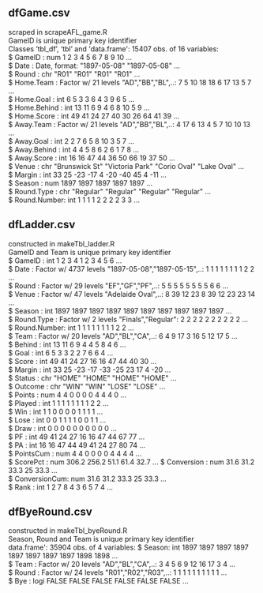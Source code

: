 
## dfGame.csv  
scraped in scrapeAFL_game.R  
GameID is unique primary key identifier  
Classes ‘tbl_df’, ‘tbl’ and 'data.frame':	15407 obs. of  16 variables:  
 $ GameID      : num  1 2 3 4 5 6 7 8 9 10 ...  
 $ Date        : Date, format: "1897-05-08" "1897-05-08" ...  
 $ Round       : chr  "R01" "R01" "R01" "R01" ...  
 $ Home.Team   : Factor w/ 21 levels "AD","BB","BL",..: 7 5 10 18 18 6 17 13 5 7 ...  
 $ Home.Goal   : int  6 5 3 3 6 4 3 9 6 5 ...  
 $ Home.Behind : int  13 11 6 9 4 6 8 10 5 9 ...  
 $ Home.Score  : int  49 41 24 27 40 30 26 64 41 39 ...  
 $ Away.Team   : Factor w/ 21 levels "AD","BB","BL",..: 4 17 6 13 4 5 7 10 10 13 ...  
 $ Away.Goal   : int  2 2 7 6 5 8 10 3 5 7 ...  
 $ Away.Behind : int  4 4 5 8 6 2 6 1 7 8 ...  
 $ Away.Score  : int  16 16 47 44 36 50 66 19 37 50 ...  
 $ Venue       : chr  "Brunswick St" "Victoria Park" "Corio Oval" "Lake Oval" ...  
 $ Margin      : int  33 25 -23 -17 4 -20 -40 45 4 -11 ...  
 $ Season      : num  1897 1897 1897 1897 1897 ...  
 $ Round.Type  : chr  "Regular" "Regular" "Regular" "Regular" ...  
 $ Round.Number: int  1 1 1 1 2 2 2 2 3 3 ...  


## dfLadder.csv  
constructed in makeTbl_ladder.R  
GameID and Team is unique primary key identifier  
 $ GameID      : int  1 2 3 4 1 2 3 4 5 6 ...  
 $ Date        : Factor w/ 4737 levels "1897-05-08","1897-05-15",..: 1 1 1 1 1 1 1 1 2 2 ...  
 $ Round       : Factor w/ 29 levels "EF","GF","PF",..: 5 5 5 5 5 5 5 5 6 6 ...  
 $ Venue       : Factor w/ 47 levels "Adelaide Oval",..: 8 39 12 23 8 39 12 23 23 14 ...  
 $ Season      : int  1897 1897 1897 1897 1897 1897 1897 1897 1897 1897 ...  
 $ Round.Type  : Factor w/ 2 levels "Finals","Regular": 2 2 2 2 2 2 2 2 2 2 ...  
 $ Round.Number: int  1 1 1 1 1 1 1 1 2 2 ...  
 $ Team        : Factor w/ 20 levels "AD","BL","CA",..: 6 4 9 17 3 16 5 12 17 5 ...  
 $ Behind      : int  13 11 6 9 4 4 5 8 4 6 ...  
 $ Goal        : int  6 5 3 3 2 2 7 6 6 4 ...  
 $ Score       : int  49 41 24 27 16 16 47 44 40 30 ...  
 $ Margin      : int  33 25 -23 -17 -33 -25 23 17 4 -20 ...  
 $ Status      : chr  "HOME" "HOME" "HOME" "HOME" ...  
 $ Outcome     : chr  "WIN" "WIN" "LOSE" "LOSE" ...  
 $ Points      : num  4 4 0 0 0 0 4 4 4 0 ...  
 $ Played      : int  1 1 1 1 1 1 1 1 2 2 ...  
 $ Win         : int  1 1 0 0 0 0 1 1 1 1 ...  
 $ Lose        : int  0 0 1 1 1 1 0 0 1 1 ...  
 $ Draw        : int  0 0 0 0 0 0 0 0 0 0 ...  
 $ PF          : int  49 41 24 27 16 16 47 44 67 77 ...  
 $ PA          : int  16 16 47 44 49 41 24 27 80 74 ...  
 $ PointsCum   : num  4 4 0 0 0 0 4 4 4 4 ...  
 $ ScorePct    : num  306.2 256.2 51.1 61.4 32.7 ... 
 $ Conversion  : num  31.6 31.2 33.3 25 33.3 ...  
 $ ConversionCum: num  31.6 31.2 33.3 25 33.3 ...  
 $ Rank        : int  1 2 7 8 4 3 6 5 7 4 ...  
 
 
 ## dfByeRound.csv  
constructed in makeTbl_byeRound.R  
Season, Round and Team is unique primary key identifier  
data.frame':	35904 obs. of  4 variables:
 $ Season: int  1897 1897 1897 1897 1897 1897 1897 1897 1898 1898 ...  
 $ Team  : Factor w/ 20 levels "AD","BL","CA",..: 3 4 5 6 9 12 16 17 3 4 ...  
 $ Round : Factor w/ 24 levels "R01","R02","R03",..: 1 1 1 1 1 1 1 1 1 1 ...  
 $ Bye   : logi  FALSE FALSE FALSE FALSE FALSE FALSE ...  
 
 
 
 





 
 
 
